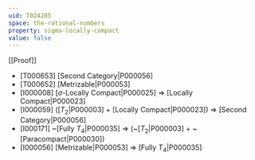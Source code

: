 ```yaml
---
uid: T024205
space: the-rational-numbers
property: sigma-locally-compact
value: false
---
```

[[Proof]]

* [T000653] [Second Category|P000056]
* [T000652] [Metrizable|P000053]
* [I000008] [$\sigma$-Locally Compact|P000025] => [Locally Compact|P000023]
* [I000059] ([$T_2$|P000003] + [Locally Compact|P000023]) => [Second Category|P000056]
* [I000171] ~[Fully $T_4$|P000035] => (~[$T_2$|P000003] + ~[Paracompact|P000030])
* [I000056] [Metrizable|P000053] => [Fully $T_4$|P000035]

